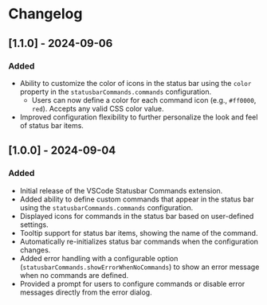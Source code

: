 # Changelog

## [1.1.0] - 2024-09-06

### Added

- Ability to customize the color of icons in the status bar using the `color` property in the `statusbarCommands.commands` configuration.
  - Users can now define a color for each command icon (e.g., `#ff0000`, `red`). Accepts any valid CSS color value.
- Improved configuration flexibility to further personalize the look and feel of status bar items.

## [1.0.0] - 2024-09-04

### Added

- Initial release of the VSCode Statusbar Commands extension.
- Added ability to define custom commands that appear in the status bar using the `statusbarCommands.commands` configuration.
- Displayed icons for commands in the status bar based on user-defined settings.
- Tooltip support for status bar items, showing the name of the command.
- Automatically re-initializes status bar commands when the configuration changes.
- Added error handling with a configurable option (`statusbarCommands.showErrorWhenNoCommands`) to show an error message when no commands are defined.
- Provided a prompt for users to configure commands or disable error messages directly from the error dialog.
